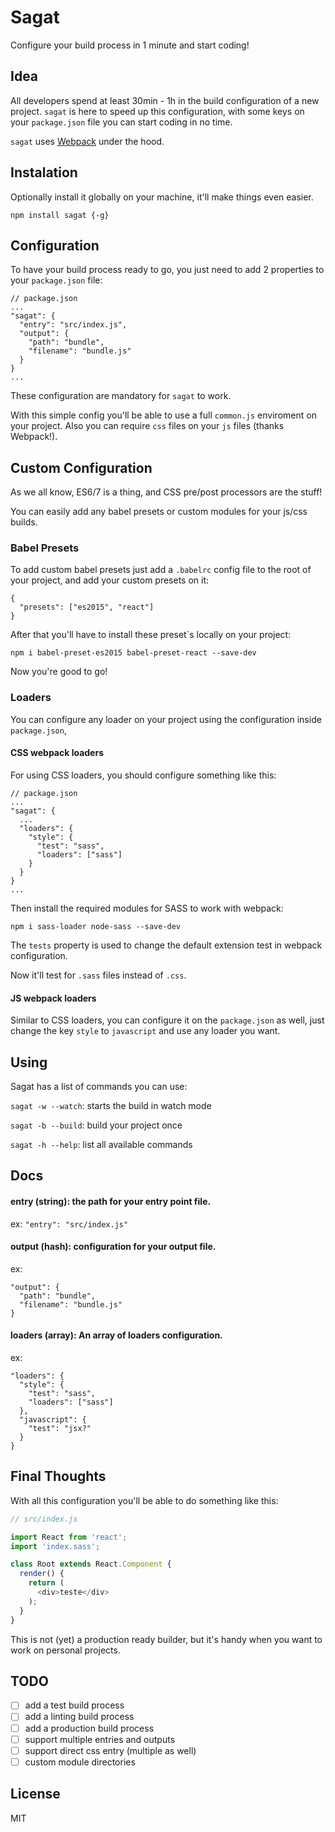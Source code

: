 # Sagat

Configure your build process in 1 minute and start coding!

## Idea

All developers spend at least 30min - 1h in the build configuration of a new project. `sagat` is here to speed up this configuration, with some keys on your `package.json` file you can start coding in no time.

`sagat` uses [Webpack](https://webpack.github.io/) under the hood.

## Instalation

Optionally install it globally on your machine, it'll make things even easier.

```
npm install sagat {-g}
```

## Configuration

To have your build process ready to go, you just need to add 2 properties to your `package.json` file:

```
// package.json
...
"sagat": {
  "entry": "src/index.js",
  "output": {
    "path": "bundle",
    "filename": "bundle.js"
  }
}
...
```

These configuration are mandatory for `sagat` to work.

With this simple config you'll be able to use a full `common.js` enviroment on your project. Also you can require `css` files on your `js` files (thanks Webpack!).

## Custom Configuration

As we all know, ES6/7 is a thing, and CSS pre/post processors are the stuff!

You can easily add any babel presets or custom modules for your js/css builds.

### Babel Presets

To add custom babel presets just add a `.babelrc` config file to the root of your project, and add your custom presets on it:

```
{
  "presets": ["es2015", "react"]
}

```

After that you'll have to install these preset`s locally on your project:

```
npm i babel-preset-es2015 babel-preset-react --save-dev
```

Now you're good to go!

### Loaders

You can configure any loader on your project using the configuration inside `package.json`,

#### CSS webpack loaders

For using CSS loaders, you should configure something like this:

```
// package.json
...
"sagat": {
  ...
  "loaders": {
    "style": {
      "test": "sass",
      "loaders": ["sass"]
    }
  }
}
...
```

Then install the required modules for SASS to work with webpack:

```
npm i sass-loader node-sass --save-dev
```

The `tests` property is used to change the default extension test in webpack configuration.

Now it'll test for `.sass` files instead of `.css`.

#### JS webpack loaders

Similar to CSS loaders, you can configure it on the `package.json` as well, just change the key `style` to `javascript` and use any loader you want.

## Using

Sagat has a list of commands you can use:

`sagat -w --watch`: starts the build in watch mode

`sagat -b --build`: build your project once

`sagat -h --help`: list all available commands

## Docs

#### entry (string): the path for your entry point file.

ex: `"entry": "src/index.js"`

#### output (hash): configuration for your output file.

ex:

```
"output": {
  "path": "bundle",
  "filename": "bundle.js"
}
```

#### loaders (array): An array of loaders configuration.

ex:

```
"loaders": {
  "style": {
    "test": "sass",
    "loaders": ["sass"]
  },
  "javascript": {
    "test": "jsx?"
  }
}
```


## Final Thoughts

With all this configuration you'll be able to do something like this:

```javascript
// src/index.js

import React from 'react';
import 'index.sass';

class Root extends React.Component {
  render() {
    return (
      <div>teste</div>
    );
  }
}
```

This is not (yet) a production ready builder, but it's handy when you want to work on personal projects.

## TODO

- [ ] add a test build process
- [ ] add a linting build process
- [ ] add a production build process
- [ ] support multiple entries and outputs
- [ ] support direct css entry (multiple as well)
- [ ] custom module directories

## License

MIT
